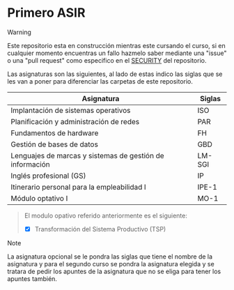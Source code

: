 # Primero ASIR
>[!WARNING]
>Este repositorio esta en construcción mientras este cursando el curso, si en cualquier momento encuentras un fallo hazmelo saber mediante una "issue" o una "pull request" como especifico en el [SECURITY](https://github.com/N0EV/apuntes-asir/blob/9a59798826490fee778c7a585de24d7177c14208/SECURITY.md) del repositorio.

Las asignaturas son las siguientes, al lado de estas indico las siglas que se les van a poner para diferenciar las carpetas de este repositorio.

| Asignatura | Siglas |
| --- | --- |
| Implantación de sistemas operativos | ISO |
| Planificación y administración de redes | PAR |
| Fundamentos de hardware | FH |
| Gestión de bases de datos | GBD |
| Lenguajes de marcas y sistemas de gestión de información | LM-SGI |
| Inglés profesional (GS) | IP |
| Itinerario personal para la empleabilidad I | IPE-1 |
| Módulo optativo I | MO-1 |

> El modulo opativo referido anteriormente es el siguiente:
> - [x] Transformación del Sistema Productivo (TSP)

>[!NOTE]
> La asignatura opcional se le pondra las siglas que tiene el nombre de la asignatura y para el segundo curso se pondra la asignatura elegida y se tratara de pedir los apuntes de la asignatura que no se eliga para tener los apuntes también.
